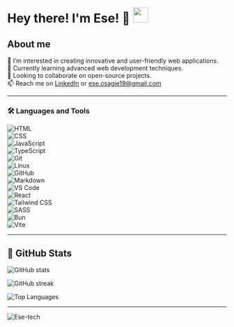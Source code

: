 # Hey there! I'm Ese! 👋 <img src="https://media.giphy.com/media/hvRJCLFzcasrR4ia7z/giphy.gif" width="35">

## About me

👀 I’m interested in creating innovative and user-friendly web applications.  
🌱 Currently learning advanced web development techniques.  
💞️ Looking to collaborate on open-source projects.  
📫 Reach me on [LinkedIn](https://www.linkedin.com/in/ese-osagie-2453b535b/) or ese.osagie19@gmail.com  

---

### 🛠️ Languages and Tools

![HTML](https://img.shields.io/badge/-HTML-333333?style=flat&logo=html5)  
![CSS](https://img.shields.io/badge/-CSS-333333?style=flat&logo=css3)  
![JavaScript](https://img.shields.io/badge/-JavaScript-333333?style=flat&logo=javascript)  
![TypeScript](https://img.shields.io/badge/-TypeScript-333333?style=flat&logo=typescript)  
![Git](https://img.shields.io/badge/-Git-333333?style=flat&logo=git)  
![Linux](https://img.shields.io/badge/-Linux-333333?style=flat&logo=linux)  
![GitHub](https://img.shields.io/badge/-GitHub-333333?style=flat&logo=github)  
![Markdown](https://img.shields.io/badge/-Markdown-333333?style=flat&logo=markdown)  
![VS Code](https://img.shields.io/badge/-VS_Code-333333?style=flat&logo=visual-studio-code)  
![React](https://img.shields.io/badge/-React-333333?style=flat&logo=react)  
![Tailwind CSS](https://img.shields.io/badge/-Tailwind_CSS-333333?style=flat&logo=tailwind-css)  
![SASS](https://img.shields.io/badge/-SASS-333333?style=flat&logo=sass)  
![Bun](https://img.shields.io/badge/-Bun-333333?style=flat&logo=bun)  
![Vite](https://img.shields.io/badge/-Vite-333333?style=flat&logo=vite)  

---

## 🚀 GitHub Stats

![GitHub stats](https://github-readme-stats.vercel.app/api?username=ese-tech&show_icons=true&theme=tokyonight)

![GitHub streak](https://streak-stats.demolab.com?user=ese-tech&theme=tokyonight)

![Top Languages](https://github-readme-stats.vercel.app/api/top-langs/?username=ese-tech&theme=tokyonight&layout=compact)

---

<p align="left">  
  <img src="https://komarev.com/ghpvc/?username=ese-tech" alt="Ese-tech" />  
</p>

